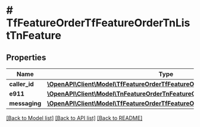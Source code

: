 # # TfFeatureOrderTfFeatureOrderTnListTnFeature

## Properties

Name | Type | Description | Notes
------------ | ------------- | ------------- | -------------
**caller_id** | [**\OpenAPI\Client\Model\TfFeatureOrderTfFeatureOrderTnListTnFeatureCallerId**](TfFeatureOrderTfFeatureOrderTnListTnFeatureCallerId.md) |  | [optional]
**e911** | [**\OpenAPI\Client\Model\TnFeatureOrderTnFeatureOrderTnListTnFeatureE911**](TnFeatureOrderTnFeatureOrderTnListTnFeatureE911.md) |  | [optional]
**messaging** | [**\OpenAPI\Client\Model\TfFeatureOrderTfFeatureOrderTnListTnFeatureMessaging**](TfFeatureOrderTfFeatureOrderTnListTnFeatureMessaging.md) |  | [optional]

[[Back to Model list]](../../README.md#models) [[Back to API list]](../../README.md#endpoints) [[Back to README]](../../README.md)
